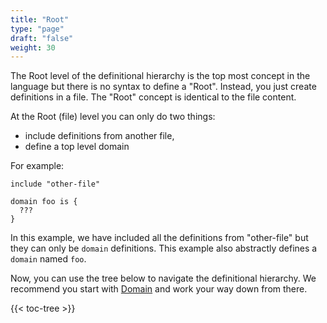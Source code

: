 ```yaml
---
title: "Root"
type: "page"
draft: "false"
weight: 30
---
```



The Root level of the definitional hierarchy is the top most concept in the 
language but there is no syntax to define a "Root". Instead, you just create
definitions in a file. The "Root" concept is identical to the file content. 

At the Root (file) level you can only do two things: 
* include definitions from another file, 
* define a top level domain

For example:
```riddl
include "other-file"

domain foo is {
  ???
}
```

In this example, we have included all the definitions from "other-file" but they
can only be `domain` definitions.  This example also abstractly defines a `domain`
named `foo`. 

Now, you can use the tree below to navigate the definitional hierarchy. We 
recommend you start with [Domain](domain) and work your way down from there.

{{< toc-tree >}}
